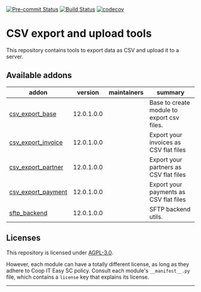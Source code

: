 
<!-- /!\ Non OCA Context : Set here the badge of your runbot / runboat instance. -->
[![Pre-commit Status](https://github.com/coopiteasy/csv-connector/actions/workflows/pre-commit.yml/badge.svg?branch=12.0)](https://github.com/coopiteasy/csv-connector/actions/workflows/pre-commit.yml?query=branch%3A12.0)
[![Build Status](https://github.com/coopiteasy/csv-connector/actions/workflows/test.yml/badge.svg?branch=12.0)](https://github.com/coopiteasy/csv-connector/actions/workflows/test.yml?query=branch%3A12.0)
[![codecov](https://codecov.io/gh/coopiteasy/csv-connector/branch/12.0/graph/badge.svg)](https://codecov.io/gh/coopiteasy/csv-connector)
<!-- /!\ Non OCA Context : Set here the badge of your translation instance. -->

<!-- /!\ do not modify above this line -->

# CSV export and upload tools

This repository contains tools to export data as CSV and upload it to a server.

<!-- /!\ do not modify below this line -->

<!-- prettier-ignore-start -->

[//]: # (addons)

Available addons
----------------
addon | version | maintainers | summary
--- | --- | --- | ---
[csv_export_base](csv_export_base/) | 12.0.1.0.0 |  | Base to create module to export csv files.
[csv_export_invoice](csv_export_invoice/) | 12.0.1.0.0 |  | Export your invoices as CSV flat files
[csv_export_partner](csv_export_partner/) | 12.0.1.0.0 |  | Export your partners as CSV flat files
[csv_export_payment](csv_export_payment/) | 12.0.1.0.0 |  | Export your payments as CSV flat files
[sftp_backend](sftp_backend/) | 12.0.1.0.0 |  | SFTP backend utils.

[//]: # (end addons)

<!-- prettier-ignore-end -->

## Licenses

This repository is licensed under [AGPL-3.0](LICENSE).

However, each module can have a totally different license, as long as they adhere to Coop IT Easy SC
policy. Consult each module's `__manifest__.py` file, which contains a `license` key
that explains its license.

----
<!-- /!\ Non OCA Context : Set here the full description of your organization. -->
